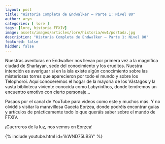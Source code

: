 ```yaml
---
layout: post
title: "Historia Completa de Endwalker – Parte 1: Nivel 80"
author: aryn
categories: [ lore ]
tags: [lore, historia FFXIV]
image: assets/images/articles/lore/historia/ew1/portada.jpg
description: "Historia Completa de Endwalker – Parte 1: Nivel 80"
featured: false
hidden: false
---
```

Nuestras aventuras en Endwalker nos llevan por primera vez a la magnífica ciudad de Sharlayan, sede del conocimiento y los eruditos.
Nuestra intención es averiguar si en la isla existe algún conocimiento sobre las misteriosas torres que aparecieron por todo el mundo y sobre los Telophoroi.
Aquí conoceremos el hogar de la mayoría de los Vástagos y la vasta biblioteca viviente conocida como Labyrinthos, donde tendremos un encuentro emotivo con cierto personaje…

Pasaos por el canal de YouTube para vídeos como este y muchos más.
Y no olvidéis visitar la maravillosa Gaceta Eorzea, donde podréis encontrar guías y artículos de prácticamente todo lo que queráis saber sobre el mundo de FFXIV.

¡Guerreros de la luz, nos vemos en Eorzea!

{% include youtube.html id='ikWND75LBSY' %}
